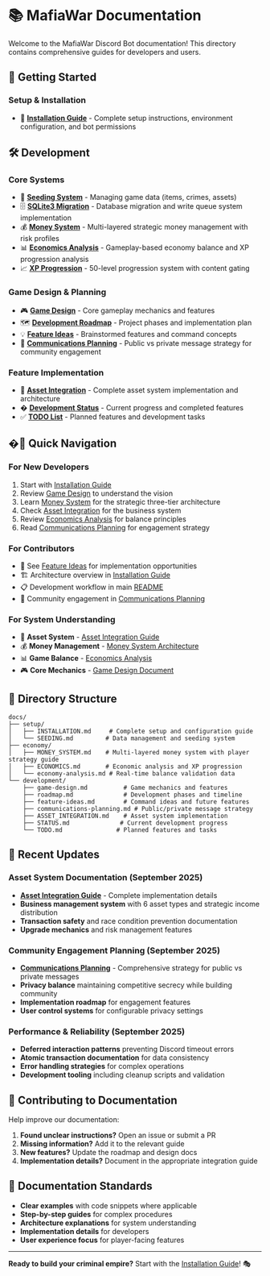 # 📚 MafiaWar Documentation

Welcome to the MafiaWar Discord Bot documentation! This directory contains comprehensive guides for developers and users.

## 🚀 Getting Started

### **Setup & Installation**

- 📖 **[Installation Guide](setup/INSTALLATION.md)** - Complete setup instructions, environment configuration, and bot permissions

## 🛠️ Development

### **Core Systems**

- 🌱 **[Seeding System](setup/SEEDING.md)** - Managing game data (items, crimes, assets)
- 🗄️ **[SQLite3 Migration](development/SQLITE_MIGRATION.md)** - Database migration and write queue system implementation
- 💰 **[Money System](economy/MONEY_SYSTEM.md)** - Multi-layered strategic money management with risk profiles
- 📊 **[Economics Analysis](economy/ECONOMICS.md)** - Gameplay-based economy balance and XP progression analysis
- 📈 **[XP Progression](economy/ECONOMICS.md#mmo-style-xp-progression)** - 50-level progression system with content gating

### **Game Design & Planning**

- 🎮 **[Game Design](development/game-design.md)** - Core gameplay mechanics and features
- 🗺️ **[Development Roadmap](development/roadmap.md)** - Project phases and implementation plan
- 💡 **[Feature Ideas](development/feature-ideas.md)** - Brainstormed features and command concepts
- 📢 **[Communications Planning](development/communications-planning.md)** - Public vs private message strategy for community engagement

### **Feature Implementation**

- 🏢 **[Asset Integration](development/ASSET_INTEGRATION.md)** - Complete asset system implementation and architecture
- � **[Development Status](development/STATUS.md)** - Current progress and completed features
- ✅ **[TODO List](development/TODO.md)** - Planned features and development tasks

## �📖 Quick Navigation

### **For New Developers**

1. Start with [Installation Guide](setup/INSTALLATION.md)
2. Review [Game Design](development/game-design.md) to understand the vision
3. Learn [Money System](economy/MONEY_SYSTEM.md) for the strategic three-tier architecture
4. Check [Asset Integration](development/ASSET_INTEGRATION.md) for the business system
5. Review [Economics Analysis](economy/ECONOMICS.md) for balance principles
6. Read [Communications Planning](development/communications-planning.md) for engagement strategy

### **For Contributors**

- 🎯 See [Feature Ideas](development/feature-ideas.md) for implementation opportunities
- 🏗️ Architecture overview in [Installation Guide](setup/INSTALLATION.md)
- 📋 Development workflow in main [README](../README.md)
- 📢 Community engagement in [Communications Planning](development/communications-planning.md)

### **For System Understanding**

- 🏢 **Asset System** - [Asset Integration Guide](development/ASSET_INTEGRATION.md)
- 💰 **Money Management** - [Money System Architecture](economy/MONEY_SYSTEM.md)
- 📊 **Game Balance** - [Economics Analysis](economy/ECONOMICS.md)
- 🎮 **Core Mechanics** - [Game Design Document](development/game-design.md)

## 📁 Directory Structure

```
docs/
├── setup/
│   ├── INSTALLATION.md     # Complete setup and configuration guide
│   └── SEEDING.md         # Data management and seeding system
├── economy/
│   ├── MONEY_SYSTEM.md    # Multi-layered money system with player strategy guide
│   ├── ECONOMICS.md       # Economic analysis and XP progression
│   └── economy-analysis.md # Real-time balance validation data
└── development/
    ├── game-design.md          # Game mechanics and features
    ├── roadmap.md              # Development phases and timeline
    ├── feature-ideas.md        # Command ideas and future features
    ├── communications-planning.md # Public/private message strategy
    ├── ASSET_INTEGRATION.md    # Asset system implementation
    ├── STATUS.md              # Current development progress
    └── TODO.md               # Planned features and tasks
```

## 🌟 Recent Updates

### **Asset System Documentation** (September 2025)
- **[Asset Integration Guide](development/ASSET_INTEGRATION.md)** - Complete implementation details
- **Business management system** with 6 asset types and strategic income distribution
- **Transaction safety** and race condition prevention documentation
- **Upgrade mechanics** and risk management features

### **Community Engagement Planning** (September 2025)
- **[Communications Planning](development/communications-planning.md)** - Comprehensive strategy for public vs private messages
- **Privacy balance** maintaining competitive secrecy while building community
- **Implementation roadmap** for engagement features
- **User control systems** for configurable privacy settings

### **Performance & Reliability** (September 2025)
- **Deferred interaction patterns** preventing Discord timeout errors
- **Atomic transaction documentation** for data consistency
- **Error handling strategies** for complex operations
- **Development tooling** including cleanup scripts and validation

## 🤝 Contributing to Documentation

Help improve our documentation:

1. **Found unclear instructions?** Open an issue or submit a PR
2. **Missing information?** Add it to the relevant guide
3. **New features?** Update the roadmap and design docs
4. **Implementation details?** Document in the appropriate integration guide

## 🎯 Documentation Standards

- **Clear examples** with code snippets where applicable
- **Step-by-step guides** for complex procedures
- **Architecture explanations** for system understanding
- **Implementation details** for developers
- **User experience focus** for player-facing features

---

**Ready to build your criminal empire?** Start with the [Installation Guide](setup/INSTALLATION.md)! 🎭
